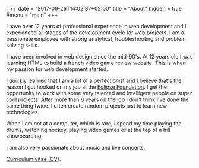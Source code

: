 +++
date = "2017-09-26T14:02:37+02:00"
title = "About"
hidden = true
#menu = "main"
+++

I have over 12 years of professional experience in web development and I experienced all stages of the development cycle for web
projects. I am a passionate employee with strong analytical, troubleshooting and problem solving skills.

I have been involved in web design since the mid-90's. At 12 years old I was learning HTML to build a french video game review website. This is when my passion for web development started.

I quickly learned that I am a bit of a perfectionist and I believe that's the reason I got hooked on my job at the [Eclipse Foundation](https://www.eclipse.org/org/foundation/staff.php). I get the opportunity to work with some very talented and intelligent people on super cool projects. After more than 6 years on the job I don't think I've done the same thing twice. I often create random projects just to learn new technologies.

When I am not at a computer, which is rare, I spend my time playing the drums, watching hockey, playing video games or at the top of a hill snowboarding. 

I am also very passionate about music and live concerts.

[Curriculum vitae (CV)](christopher-guindon-resume.pdf).